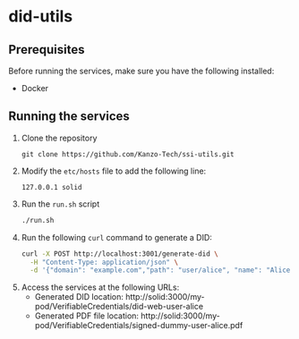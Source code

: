 # did-utils

## Prerequisites

Before running the services, make sure you have the following installed:

- Docker

## Running the services

1. Clone the repository
   ```
   git clone https://github.com/Kanzo-Tech/ssi-utils.git
   ```
2. Modify the `etc/hosts` file to add the following line:
   ```
   127.0.0.1 solid
   ```
3. Run the `run.sh` script
   ```sh
   ./run.sh
   ```
4. Run the following `curl` command to generate a DID:
   ```sh
   curl -X POST http://localhost:3001/generate-did \
     -H "Content-Type: application/json" \
     -d '{"domain": "example.com","path": "user/alice", "name": "Alice", "email": "alice@example.com", "dni": "123456789"}'
   ```
5. Access the services at the following URLs:
   - Generated DID location: http://solid:3000/my-pod/VerifiableCredentials/did-web-user-alice
   - Generated PDF file location: http://solid:3000/my-pod/VerifiableCredentials/signed-dummy-user-alice.pdf
